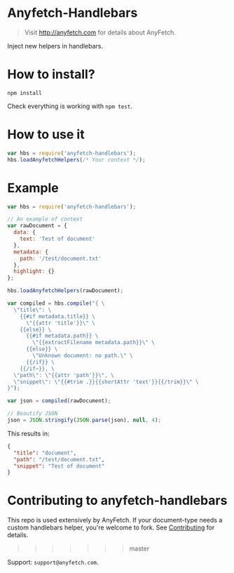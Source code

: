 # Anyfetch-Handlebars
> Visit http://anyfetch.com for details about AnyFetch.

Inject new helpers in handlebars.

# How to install?

```
npm install
```

Check everything is working with `npm test`.

# How to use it

```js
var hbs = require('anyfetch-handlebars');
hbs.loadAnyfetchHelpers(/* Your context */);
```

# Example

```js
var hbs = require('anyfetch-handlebars');

// An example of context
var rawDocument = {
  data: {
    text: 'Test of document'
  },
  metadata: {
    path: '/test/document.txt'
  },
  highlight: {}
};

hbs.loadAnyfetchHelpers(rawDocument);

var compiled = hbs.compile("{ \
  \"title\": \
    {{#if metadata.title}} \
      \"{{attr 'title'}}\" \
    {{else}} \
      {{#if metadata.path}} \
        \"{{extractFilename metadata.path}}\" \
      {{else}} \
        \"Unknown document: no path.\" \
      {{/if}} \
    {{/if~}}, \
  \"path\": \"{{attr 'path'}}\", \
  \"snippet\": \"{{#trim .}}{{shortAttr 'text'}}{{/trim}}\" \
}");

var json = compiled(rawDocument);

// Beautify JSON
json = JSON.stringify(JSON.parse(json), null, 4);
```

This results in:

```json
{
  "title": "document",
  "path": "/test/document.txt",
  "snippet": "Test of document"
}
```

# Contributing to anyfetch-handlebars

This repo is used extensively by AnyFetch.
If your document-type needs a custom handlebars helper, you're welcome to fork. See [Contributing](CONTRIBUTING.md) for details.
>>>>>>> master

Support: `support@anyfetch.com`.
